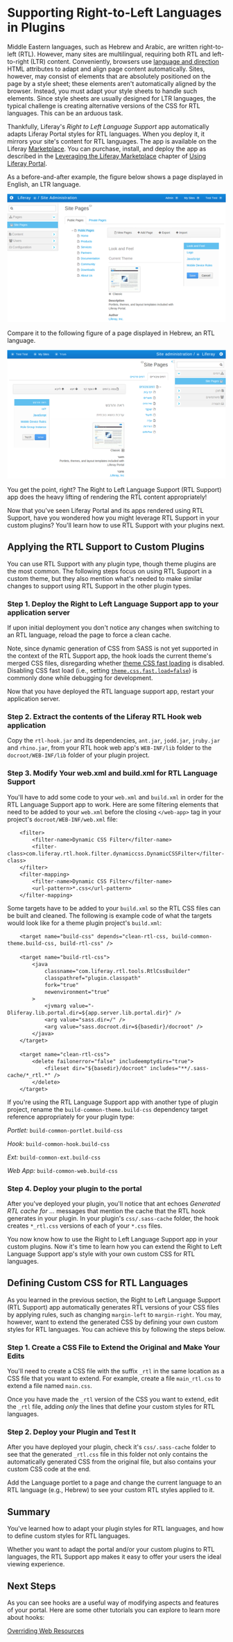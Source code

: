 # Supporting Right-to-Left Languages in Plugins [](id=displaying-rtl-content-with-rtl-hook-liferay-portal-6-2-dev-guide-11-en)

Middle Eastern languages, such as Hebrew and Arabic, are written right-to-left
(RTL). However, many sites are multilingual, requiring both RTL and
left-to-right (LTR) content. Conveniently, browsers use [language and direction](http://www.w3.org/TR/html401/struct/dirlang.html) 
HTML attributes to adapt and align page content automatically. Sites, however, 
may consist of elements that are absolutely positioned on the page by a style
sheet; these elements aren't automatically aligned by the browser. Instead, you
must adapt your style sheets to handle such elements. Since style sheets are
usually designed for LTR languages, the typical challenge is creating
alternative versions of the CSS for RTL languages. This can be an arduous task. 

Thankfully, Liferay's *Right to Left Language Support* app automatically adapts
Liferay Portal styles for RTL languages. When you deploy it, it mirrors
your site's content for RTL languages. The app is available on the Liferay
[Marketplace](http://www.liferay.com/marketplace). You can purchase, install,
and deploy the app as described in the [Leveraging the Liferay Marketplace](https://www.liferay.com/documentation/liferay-portal/6.2/user-guide/-/ai/leveraging-the-liferay-marketplace-liferay-portal-6-2-user-guide-14-en)
chapter of [Using Liferay Portal](https://www.liferay.com/documentation/liferay-portal/6.2/user-guide/). 

As a before-and-after example, the figure below shows a page displayed in
English, an LTR language. 

![Figure 1: Here is a site displaying English content left-to-right.](../../images/rtl-hook-001.png)

Compare it to the following figure of a page displayed in Hebrew, an RTL
language. 

![Figure 2: Here is a site displaying Hebrew content right-to-left using Right to Left Language Support.](../../images/rtl-hook-002.png)

You get the point, right? The Right to Left Language Support (RTL Support) app
does the heavy lifting of rendering the RTL content appropriately! 

Now that you've seen Liferay Portal and its apps rendered using RTL Support,
have you wondered how you might leverage RTL Support in your custom plugins?
You'll learn how to use RTL Support with your plugins next.

## Applying the RTL Support to Custom Plugins [](id=applying-the-rtl-hook-to-custom-plugins-liferay-portal-6-2-dev-guide-11-en)

You can use RTL Support with any plugin type, though theme plugins are the most
common. The following steps focus on using RTL Support in a custom theme, but
they also mention what's needed to make similar changes to support using RTL
Support in the other plugin types. 

### Step 1. Deploy the Right to Left Language Support app to your application server
	
If upon initial deployment you don't notice any changes when switching to an
RTL language, reload the page to force a clean cache. 

Note, since dynamic generation of CSS from SASS is not yet supported in the
context of the RTL Support app, the hook loads the current theme's merged
CSS files, disregarding whether
[theme CSS fast loading](http://docs.liferay.com/portal/6.2/propertiesdoc/portal.properties.html#Theme)
is disabled. Disabling CSS fast load (i.e., setting
[`theme.css.fast.load=false`](http://docs.liferay.com/portal/6.2/propertiesdoc/portal.properties.html#Theme))
is commonly done while debugging for development. 

Now that you have deployed the RTL language support app, restart your
application server.

### Step 2. Extract the contents of the Liferay RTL Hook web application

Copy the `rtl-hook.jar` and its dependencies, `ant.jar`, `jodd.jar`, `jruby.jar` 
and `rhino.jar`, from your RTL hook web app's `WEB-INF/lib` folder to the 
`docroot/WEB-INF/lib` folder of your plugin project. 

### Step 3. Modify Your web.xml and build.xml for RTL Language Support

You'll have to add some code to your `web.xml` and `build.xml` in order for the 
RTL Language Support app to work. Here are some filtering elements that need to 
be added to your `web.xml` before the closing `</web-app>` tag in your project's 
`docroot/WEB-INF/web.xml` file:

        <filter>
            <filter-name>Dynamic CSS Filter</filter-name>
            <filter-class>com.liferay.rtl.hook.filter.dynamiccss.DynamicCSSFilter</filter-class>
        </filter>
        <filter-mapping>
            <filter-name>Dynamic CSS Filter</filter-name>
            <url-pattern>*.css</url-pattern>
        </filter-mapping>

Some targets have to be added to your `build.xml` so the RTL CSS files can be 
built and cleaned. The following is example code of what the targets would look
like for a theme plugin project's `build.xml`:

        <target name="build-css" depends="clean-rtl-css, build-common-theme.build-css, build-rtl-css" />

        <target name="build-rtl-css">
            <java
                classname="com.liferay.rtl.tools.RtlCssBuilder"
                classpathref="plugin.classpath"
                fork="true"
                newenvironment="true"
            >
                <jvmarg value="-Dliferay.lib.portal.dir=${app.server.lib.portal.dir}" />
                <arg value="sass.dir=/" />
                <arg value="sass.docroot.dir=${basedir}/docroot" />
            </java>
        </target>

        <target name="clean-rtl-css">
            <delete failonerror="false" includeemptydirs="true">
                <fileset dir="${basedir}/docroot" includes="**/.sass-cache/*_rtl.*" />
            </delete>
        </target>

If you're using the RTL Language Support app with another type of plugin project, 
rename the `build-common-theme.build-css` dependency target reference 
appropriately for your plugin type: 

*Portlet:* `build-common-portlet.build-css`

*Hook:* `build-common-hook.build-css`

*Ext:* `build-common-ext.build-css`

*Web App:* `build-common-web.build-css` 

### Step 4. Deploy your plugin to the portal 

After you've deployed your plugin, you'll notice that ant echoes 
*Generated RTL cache for ...* messages that mention the cache that the RTL hook 
generates in your plugin. In your plugin's `css/.sass-cache` folder, the hook 
creates `*_rtl.css` versions of each of your `*.css` files. 

You now know how to use the Right to Left Language Support app in your custom
plugins. Now it's time to learn how you can extend the Right to Left Language
Support app's style with your own custom CSS for RTL languages. 

## Defining Custom CSS for RTL Languages [](id=defining-custom-css-for-rtl-languages-liferay-portal-6-2-dev-guide-11-en)

As you learned in the previous section, the Right to Left Language Support (RTL
Support) app automatically generates RTL versions of your CSS files by applying
rules, such as changing `margin-left` to `margin-right`. You may, however, want
to extend the generated CSS by defining your own custom styles for RTL
languages. You can achieve this by following the steps below.

### Step 1. Create a CSS File to Extend the Original and Make Your Edits

You'll need to create a CSS file with the suffix `_rtl` in the same location as 
a CSS file that you want to extend. For example, create a file `main_rtl.css`
to extend a file named `main.css`. 

Once you have made the `_rtl` version of the CSS you want to extend, edit the 
`_rtl` file, adding *only* the lines that define your custom styles for RTL 
languages.

### Step 2. Deploy your Plugin and Test It

After you have deployed your plugin, check it's `css/.sass-cache` folder to see 
that the generated `_rtl.css` file in this folder not only contains the 
automatically generated CSS from the original file, but also contains your 
custom CSS code at the end. 

Add the Language portlet to a page and change the current language to an RTL 
language (e.g., Hebrew) to see your custom RTL styles applied to it.

## Summary

You've learned how to adapt your plugin styles for RTL languages, and how to 
define custom styles for RTL languages.

Whether you want to adapt the portal and/or your custom plugins to RTL 
languages, the RTL Support app makes it easy to offer your users the ideal
viewing experience. 

## Next Steps

As you can see hooks are a useful way of modifying aspects and features of your 
portal. Here are some other tutorials you can explore to learn more about hooks:

[Overriding Web Resources](https://www-ldn.liferay.com/develop/tutorials/-/knowledge_base/overriding-web-resources-lp-6-2-develop-tutorial)
<!--URL needs updated with proper ID ending-->
<!--[Customizing JSPs](https://www-ldn.liferay.com/develop/tutorials/-/knowledge_base/customizing-jsps-by-extending-the-original)-->


